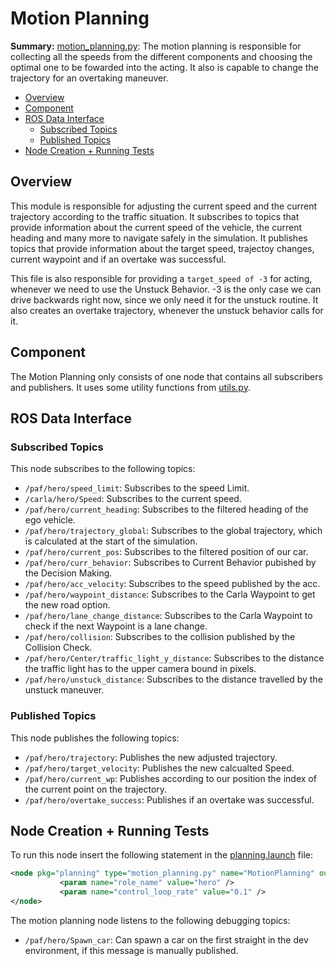 # Motion Planning

**Summary:** [motion_planning.py](.../code/planning/local_planner/src/motion_planning.py):
The motion planning is responsible for collecting all the speeds from the different components and choosing the optimal one to be fowarded into the acting. It also is capable to change the trajectory for an overtaking maneuver.

- [Overview](#overview)
- [Component](#component)
- [ROS Data Interface](#ros-data-interface)
  - [Subscribed Topics](#subscribed-topics)
  - [Published Topics](#published-topics)
- [Node Creation + Running Tests](#node-creation--running-tests)

## Overview

This module is responsible for adjusting the current speed and the current trajectory according to the traffic situation. It subscribes to topics that provide information about the current speed of the vehicle, the current heading and many more to navigate safely in the simulation.
It publishes topics that provide information about the target speed, trajectoy changes, current waypoint and if an overtake was successful.

This file is also responsible for providing a ```target_speed of -3``` for acting, whenever we need to use the Unstuck Behavior. -3 is the only case we can drive backwards right now,
since we only need it for the unstuck routine. It also creates an overtake trajectory, whenever the unstuck behavior calls for it.

## Component

The Motion Planning only consists of one node that contains all subscribers and publishers. It uses some utility functions from [utils.py](../../code/planning/src/local_planner/utils.py).

## ROS Data Interface

### Subscribed Topics

This node subscribes to the following topics:

- `/paf/hero/speed_limit`: Subscribes to the speed Limit.
- `/carla/hero/Speed`: Subscribes to the current speed.
- `/paf/hero/current_heading`: Subscribes to the filtered heading of the ego vehicle.
- `/paf/hero/trajectory_global`: Subscribes to the global trajectory, which is calculated at the start of the simulation.
- `/paf/hero/current_pos`: Subscribes to the filtered position of our car.
- `/paf/hero/curr_behavior`: Subscribes to Current Behavior pubished by the Decision Making.
- `/paf/hero/acc_velocity`: Subscribes to the speed published by the acc.
- `/paf/hero/waypoint_distance`: Subscribes to the Carla Waypoint to get the new road option.
- `/paf/hero/lane_change_distance`: Subscribes to the Carla Waypoint to check if the next Waypoint is a lane change.
- `/paf/hero/collision`: Subscribes to the collision published by the Collision Check.
- `/paf/hero/Center/traffic_light_y_distance`: Subscribes to the distance the traffic light has to the upper camera bound in pixels.
- `/paf/hero/unstuck_distance`: Subscribes to the distance travelled by the unstuck maneuver.

### Published Topics

This node publishes the following topics:

- `/paf/hero/trajectory`: Publishes the new adjusted trajectory.
- `/paf/hero/target_velocity`: Publishes the new calcualted Speed.
- `/paf/hero/current_wp`: Publishes according to our position the index of the current point on the trajectory.
- `/paf/hero/overtake_success`: Publishes if an overtake was successful.

## Node Creation + Running Tests

To run this node insert the following statement in the [planning.launch](../../code/planning/launch/planning.launch) file:

```xml
<node pkg="planning" type="motion_planning.py" name="MotionPlanning" output="screen">
           <param name="role_name" value="hero" />
           <param name="control_loop_rate" value="0.1" />
</node>
```

The motion planning node listens to the following debugging topics:

- `/paf/hero/Spawn_car`: Can spawn a car on the first straight in the dev environment, if this message is manually published.
